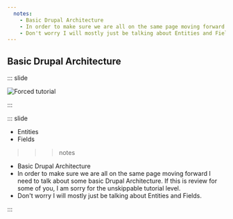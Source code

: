 ```yaml
---
  notes:
    - Basic Drupal Architecture
    - In order to make sure we are all on the same page moving forward I need to talk about some basic Drupal Architecture. If this is review for some of you, I am sorry for the unskippable tutorial level.
    - Don't worry I will mostly just be talking about Entities and Fields.
---
```


## Basic Drupal Architecture

::: slide

![Forced tutorial](http://static.tvtropes.org/pmwiki/pub/images/forcedtutorial_1678.png)

:::

::: slide

 - Entities
 - Fields

>>> notes
  - Basic Drupal Architecture
  - In order to make sure we are all on the same page moving forward I need to talk about some basic Drupal Architecture. If this is review for some of you, I am sorry for the unskippable tutorial level.
  - Don't worry I will mostly just be talking about Entities and Fields.
>>>

:::
